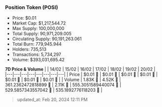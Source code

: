 
  ### Position Token (POSI)
  - Price: $0.01
  - Market Cap: $1,217,544.72
  - Max Supply: 100,000,000
  - Total Supply: 90,971,209.005
  - Circulating Supply: 90,191,263.061
  - Total Burn: 779,945.944
  - Holders: 735,513
  - Transactions: 5,734,297
  - Volume: $393,031,695.42

  **7D Price & Volume**
  | | 14&#x2F;02 | 15&#x2F;02 | 16&#x2F;02 | 17&#x2F;02 | 18&#x2F;02 | 19&#x2F;02 | 20&#x2F;02 |
  |---|---|---|---|---|---|---|---|
  | Price | $0.01 🚀 | $0.01 🚀 | $0.01 🚀 | $0.01 🔻 | $0.01 🔻 | $0.01 🔻 | $0.01 🚀 |
  | Volume | 1.83K 🚀 | 4.52K 🚀 | 361.2362472818899 🔻 | 2.11K 🚀 | 555.3051589440074 🔻 | 529.5857343557042 🔻 | 535.1892776118203 🚀 |

  > updated_at: Feb 20, 2024 12:11 PM
